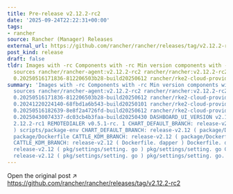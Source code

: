 ```yaml
---
title: Pre-release v2.12.2-rc2
date: '2025-09-24T22:22:31+00:00'
tags:
- rancher
source: Rancher (Manager) Releases
external_url: https://github.com/rancher/rancher/releases/tag/v2.12.2-rc2
post_kind: release
draft: false
tldr: Images with -rc Components with -rc Min version components with -rc Chart/KDM
  sources rancher/rancher-agent:v2.12.2-rc2 rancher/rancher:v2.12.2-rc2 rancher/rke2-cloud-provider:v1.31.9-rc1.
  0.20250516171836-812206503b28-build20250612 rancher/rke2-cloud-provider:v1.32.0-rc3.
summary: 'Images with -rc Components with -rc Min version components with -rc Chart/KDM
  sources rancher/rancher-agent:v2.12.2-rc2 rancher/rancher:v2.12.2-rc2 rancher/rke2-cloud-provider:v1.31.9-rc1.
  0.20250516171836-812206503b28-build20250612 rancher/rke2-cloud-provider:v1.32.0-rc3.
  0.20241220224140-68fbd1a6b543-build20250101 rancher/rke2-cloud-provider:v1.32.5-rc1.
  0.20250516182639-8e8f2a4726fd-build20250612 rancher/rke2-cloud-provider:v1.33.0-rc1.
  0.20250430074337-dc03cb4b3faa-build20250430 DASHBOARD_UI_VERSION v2.12.2-rc1 UI_VERSION
  2.12.2-rc1 REMOTEDIALER v0.5.1-rc. 1 CHART_DEFAULT_BRANCH: release-v2.12 ( scripts/package-env
  ) scripts/package-env CHART_DEFAULT_BRANCH: release-v2.12 ( package/Dockerfile )
  package/Dockerfile CATTLE_KDM_BRANCH: release-v2.12 ( package/Dockerfile ) package/Dockerfile
  CATTLE_KDM_BRANCH: release-v2.12 ( Dockerfile. dapper ) Dockerfile. dapper KDMBranch:
  release-v2.12 ( pkg/settings/setting. go ) pkg/settings/setting. go ChartDefaultBranch:
  release-v2.12 ( pkg/settings/setting. go ) pkg/settings/setting. go.'
---
```

Open the original post ↗ https://github.com/rancher/rancher/releases/tag/v2.12.2-rc2
